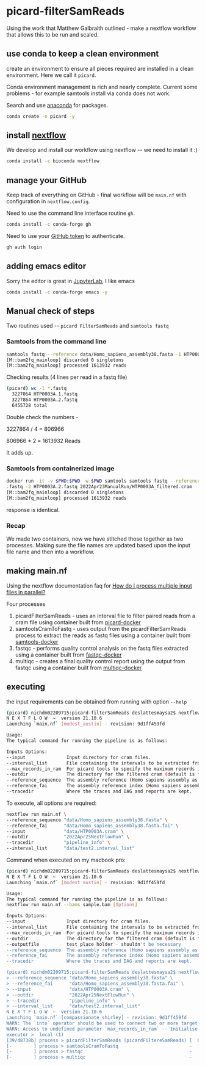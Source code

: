 # picard-filterSamReads

Using the work that Matthew Galbraith outlined - make a nextflow workflow that allows this to be run and scaled.


## use conda to keep a clean environment

create an environment to ensure all pieces required are installed in a clean environment.
Here we call it `picard`.

Conda environment management is rich and nearly complete.  Current some problems - for example samtools install via conda does not work.

Search and use [anaconda](https://anaconda.org/) for packages. 

```bash
conda create -n picard -y
```

## install [nextflow](https://nextflow.io)

We develop and install our workflow using nextflow -- we need to install it :)

```bash
conda install -c bioconda nextflow
```

## manage your GitHub

Keep track of everything on GitHub - final workflow will be `main.nf` with configuration in `nextflow.config`.

Need to use the command line interface routine `gh`.

```bash
conda install -c conda-forge gh
```

Need to use your [GitHub token](https://docs.github.com/en/authentication/keeping-your-account-and-data-secure/creating-a-personal-access-token) to authenticate.

```bash
gh auth login
```

## adding emacs editor

Sorry the editor is great in [JupyterLab](https://jupyterlab.readthedocs.io/en/stable/), I like emacs

```bash
conda install -c conda-forge emacs -y
```

## Manual check of steps

Two routines used -- `picard FilterSamReads` and `samtools fastq`


### Samtools from the command line

```bash
samtools fastq --reference data/Homo_sapiens_assembly38.fasta -1 HTP0003A.1.fastq -2 HTP0003A.2.fastq HTP0003A_filtered.cram
[M::bam2fq_mainloop] discarded 0 singletons
[M::bam2fq_mainloop] processed 1613932 reads
```

Checking results (4 lines per read in a fastq file)

```bash
(picard) wc -l *.fastq
  3227864 HTP0003A.1.fastq
  3227864 HTP0003A.2.fastq
  6455728 total
```

Double check the numbers -

3227864 / 4 = 806966

806966 * 2 = 1613932 Reads

It adds up.

### Samtools from containerized image

```bash
docker run -it -v $PWD:$PWD -w $PWD samtools samtools fastq --reference data/Homo_sapiens_assembly38.fasta -1 HTP0003A.1.fastq -2 HTP0003A.2.fastq 2022Apr23ManualRun/HTP0003A_filtered.cram
.fastq -2 HTP0003A.2.fastq 2022Apr23ManualRun/HTP0003A_filtered.cram 
[M::bam2fq_mainloop] discarded 0 singletons
[M::bam2fq_mainloop] processed 1613932 reads
```

response is identical.

### Recap

We made two containers, now we have stitched those together as two processes.   Making sure the file names are updated based upon the input file name and then into a workflow.

## making main.nf

Using the nextflow documentation faq for [How do I process multiple input files in parallel?](https://www.nextflow.io/docs/latest/faq.html#how-do-i-process-multiple-input-files-in-parallel)

Four processes

1. picardFilterSamReads - uses an interval file to filter paired reads from a cram file using container built from [picard-docker](https://github.com/adeslatt/picard-docker)
2. samtoolsCramToFastq - uses output from the picardFilterSamReads process to extract the reads as fastq files using a container built from [samtools-docker](https://github.com/adeslatt/samtools-docker)
3. fastqc - performs quality control analysis on the fastq files extracted using a container built from [fastqc-docker](https://github.com/adeslatt/fastqc-docker)
4. multiqc - creates a final quality control report using the output from fastqc using a container built from [multiqc-docker](https://github.com/adeslatt/multiqc-docker)

## executing

the input requirements can be obtained from running with option `--help`

```bash
(picard) nichdm02209715:picard-filterSamReads deslattesmaysa2$ nextflow run main.nf --help
N E X T F L O W  ~  version 21.10.6
Launching `main.nf` [modest_austin] - revision: 9d1ff459fd

Usage:
The typical command for running the pipeline is as follows:

Inputs Options:
--input               Input directory for cram files.
--interval_list       File containing the intervals to be extracted from the cram
--max_records_in_ram  For picard tools to specify the maximum records in ram (default is 500000).
--outdir              The directory for the filtered cram (default is filtered_crams).
--reference_sequence  The assembly reference (Homo sapiens assembly as a fasta file.
--reference_fai       The assembly reference index (Homo sapiens assembly as a fai file.
--tracedir            Where the traces and DAG and reports are kept.
```


To execute, all options are required:

```bash
nextflow run main.nf \
--reference_sequence "data/Homo_sapiens_assembly38.fasta" \
--reference_fai      "data/Homo_sapiens_assembly38.fasta.fai" \
--input              "data/HTP0003A.cram" \
--outdir             "2022Apr25NextFlowRun" \
--tracedir           "pipeline_info" \
--interval_list      "data/test2.interval_list" 
```

Command when executed on my macbook pro:

```bash
(picard) nichdm02209715:picard-filterSamReads deslattesmaysa2$ nextflow run main.nf --help
N E X T F L O W  ~  version 21.10.6
Launching `main.nf` [modest_austin] - revision: 9d1ff459fd

Usage:
The typical command for running the pipeline is as follows:
nextflow run main.nf --bams sample.bam [Options]

Inputs Options:
--input               Input directory for cram files.
--interval_list       File containing the intervals to be extracted from the cram
--max_records_in_ram  For picard tools to specify the maximum records in ram (default is 500000).
--outdir              The directory for the filtered cram (default is filtered_crams).
--outputfile          test place holder - shouldn't be necessary
--reference_sequence  The assembly reference (Homo sapiens assembly as a fasta file.
--reference_fai       The assembly reference index (Homo sapiens assembly as a fai file.
--tracedir            Where the traces and DAG and reports are kept.

(picard) nichdm02209715:picard-filterSamReads deslattesmaysa2$ nextflow run main.nf \
> --reference_sequence "data/Homo_sapiens_assembly38.fasta" \
> --reference_fai      "data/Homo_sapiens_assembly38.fasta.fai" \
> --input              "data/HTP0003A.cram" \
> --outdir             "2022Apr25NextFlowRun" \
> --tracedir           "pipeline_info" \
> --interval_list      "data/test2.interval_list" 
N E X T F L O W  ~  version 21.10.6
Launching `main.nf` [compassionate_shirley] - revision: 9d1ff459fd
WARN: The `into` operator should be used to connect two or more target channels -- consider to replace it with `.set { ch_interval_list_picardFilteredSamReads }`
WARN: Access to undefined parameter `max_records_in_ram` -- Initialise it to a default value eg. `params.max_records_in_ram = some_value`
executor >  local (1)
[39/d8738b] process > picardFilterSamReads (picardFiltereSamReads) [  0%] 0 of 1
[-        ] process > samtoolsCramToFastq                          -
[-        ] process > fastqc                                       -
[-        ] process > multiqc                                      -
```










